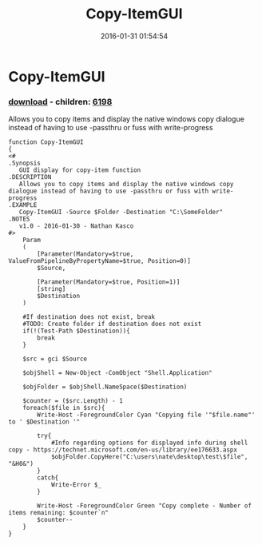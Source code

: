 ﻿---
pid:            6197
poster:         Nathan Kasco
title:          Copy-ItemGUI
date:           2016-01-31 01:54:54
format:         posh
parent:         0
parent:         0
children:       6198
---

# Copy-ItemGUI

### [download](6197.ps1) - children: [6198](6198.md)

Allows you to copy items and display the native windows copy dialogue instead of having to use -passthru or fuss with write-progress

```posh
function Copy-ItemGUI
{
<#
.Synopsis
   GUI display for copy-item function
.DESCRIPTION
   Allows you to copy items and display the native windows copy dialogue instead of having to use -passthru or fuss with write-progress
.EXAMPLE
   Copy-ItemGUI -Source $Folder -Destination "C:\SomeFolder"
.NOTES
   v1.0 - 2016-01-30 - Nathan Kasco
#>
    Param
    (
        [Parameter(Mandatory=$true, ValueFromPipelineByPropertyName=$true, Position=0)]
        $Source,

        [Parameter(Mandatory=$true, Position=1)]
        [string]
        $Destination
    )

    #If destination does not exist, break
    #TODO: Create folder if destination does not exist
    if(!(Test-Path $Destination)){
        break
    }

    $src = gci $Source

    $objShell = New-Object -ComObject "Shell.Application"

    $objFolder = $objShell.NameSpace($Destination) 

    $counter = ($src.Length) - 1
    foreach($file in $src){
        Write-Host -ForegroundColor Cyan "Copying file '"$file.name"' to ' $Destination '"

        try{
            #Info regarding options for displayed info during shell copy - https://technet.microsoft.com/en-us/library/ee176633.aspx
            $objFolder.CopyHere("C:\users\nate\desktop\test\$file", "&H0&")
        }
        catch{
            Write-Error $_
        }

        Write-Host -ForegroundColor Green "Copy complete - Number of items remaining: $counter`n"
        $counter--
    }
}
```
